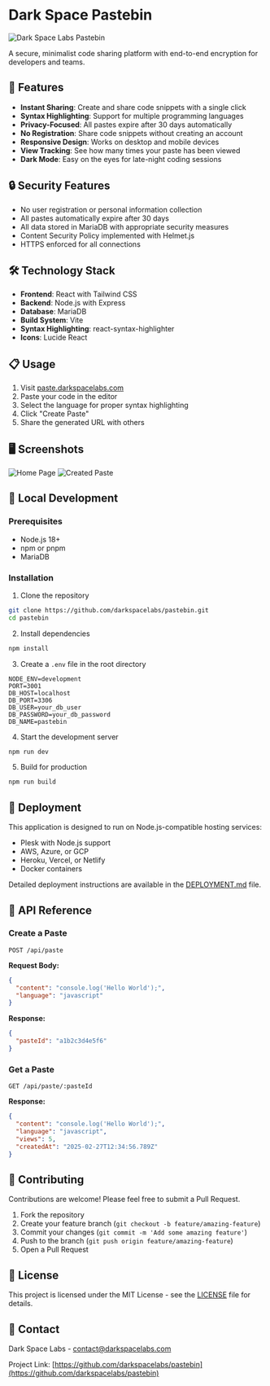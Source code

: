 # Dark Space Pastebin

![Dark Space Labs Pastebin](https://darkspacelabs.com/assets/logo.png)

A secure, minimalist code sharing platform with end-to-end encryption for developers and teams.

## 🚀 Features

- **Instant Sharing**: Create and share code snippets with a single click
- **Syntax Highlighting**: Support for multiple programming languages
- **Privacy-Focused**: All pastes expire after 30 days automatically
- **No Registration**: Share code snippets without creating an account
- **Responsive Design**: Works on desktop and mobile devices
- **View Tracking**: See how many times your paste has been viewed
- **Dark Mode**: Easy on the eyes for late-night coding sessions

## 🔒 Security Features

- No user registration or personal information collection
- All pastes automatically expire after 30 days
- All data stored in MariaDB with appropriate security measures
- Content Security Policy implemented with Helmet.js
- HTTPS enforced for all connections

## 🛠️ Technology Stack

- **Frontend**: React with Tailwind CSS
- **Backend**: Node.js with Express
- **Database**: MariaDB
- **Build System**: Vite
- **Syntax Highlighting**: react-syntax-highlighter
- **Icons**: Lucide React

## 📋 Usage

1. Visit [paste.darkspacelabs.com](https://paste.darkspacelabs.com)
2. Paste your code in the editor
3. Select the language for proper syntax highlighting
4. Click "Create Paste"
5. Share the generated URL with others

## 🖥️ Screenshots

![Home Page](https://example.com/screenshots/home.png)
![Created Paste](https://example.com/screenshots/paste.png)

## 🔧 Local Development

### Prerequisites

- Node.js 18+
- npm or pnpm
- MariaDB

### Installation

1. Clone the repository
```bash
git clone https://github.com/darkspacelabs/pastebin.git
cd pastebin
```

2. Install dependencies
```bash
npm install
```

3. Create a `.env` file in the root directory
```
NODE_ENV=development
PORT=3001
DB_HOST=localhost
DB_PORT=3306
DB_USER=your_db_user
DB_PASSWORD=your_db_password
DB_NAME=pastebin
```

4. Start the development server
```bash
npm run dev
```

5. Build for production
```bash
npm run build
```

## 🚢 Deployment

This application is designed to run on Node.js-compatible hosting services:

- Plesk with Node.js support
- AWS, Azure, or GCP
- Heroku, Vercel, or Netlify
- Docker containers

Detailed deployment instructions are available in the [DEPLOYMENT.md](DEPLOYMENT.md) file.

## 📝 API Reference

### Create a Paste

```
POST /api/paste
```

**Request Body:**
```json
{
  "content": "console.log('Hello World');",
  "language": "javascript"
}
```

**Response:**
```json
{
  "pasteId": "a1b2c3d4e5f6"
}
```

### Get a Paste

```
GET /api/paste/:pasteId
```

**Response:**
```json
{
  "content": "console.log('Hello World');",
  "language": "javascript",
  "views": 5,
  "createdAt": "2025-02-27T12:34:56.789Z"
}
```

## 🤝 Contributing

Contributions are welcome! Please feel free to submit a Pull Request.

1. Fork the repository
2. Create your feature branch (`git checkout -b feature/amazing-feature`)
3. Commit your changes (`git commit -m 'Add some amazing feature'`)
4. Push to the branch (`git push origin feature/amazing-feature`)
5. Open a Pull Request

## 📄 License

This project is licensed under the MIT License - see the [LICENSE](LICENSE) file for details.

## 👥 Contact

Dark Space Labs - [contact@darkspacelabs.com](mailto:contact@darkspacelabs.com)

Project Link: [https://github.com/darkspacelabs/pastebin](https://github.com/darkspacelabs/pastebin)
